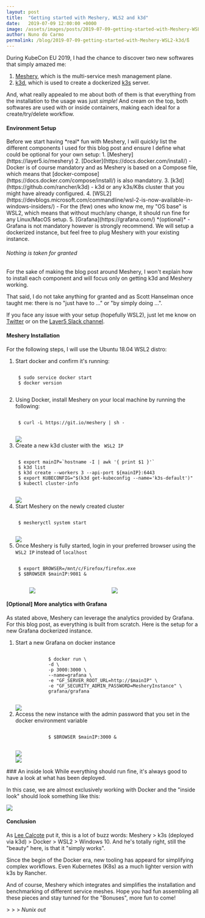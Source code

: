```yaml
---
layout: post
title:  "Getting started with Meshery, WLS2 and k3d"
date:   2019-07-09 12:00:00 +0000
image: /assets/images/posts/2019-07-09-getting-started-with-Meshery-WSL2-k3d//cnab-logo.jpg
author: Nuno do Carmo
permalink: /blog/2019-07-09-getting-started-with-Meshery-WSL2-k3d/ß
---
```

During KubeCon EU 2019, I had the chance to discover two new softwares that simply amazed me:
1. [Meshery](https://layer5.io/meshery), which is the multi-service mesh management plane.
2. [k3d](https://github.com/rancher/k3d), which is used to create a dockerized [k3s](https://k3s.io) server.

And, what really appealed to me about both of them is that everything from the installation to the usage was just *simple!*
And cream on the top, both softwares are used with or inside containers, making each ideal for a create/try/delete workflow.

<h4>Environment Setup</h4>
Before we start having *real* fun with Meshery, I will quickly list the different components I used for this blog post and ensure I define what could be optional for your own setup:
1. [Meshery](https://layer5.io/meshery)
2. [Docker](https://docs.docker.com/install/) 
 - Docker is of course mandatory and as Meshery is based on a Compose file, which means that [docker-compose](https://docs.docker.com/compose/install/) is also mandatory.
3. [k3d](https://github.com/rancher/k3d) 
 - k3d or any k3s/K8s cluster that you might have already configured.
4. [WSL2](https://devblogs.microsoft.com/commandline/wsl-2-is-now-available-in-windows-insiders/)
 - For the (few) ones who know me, my "OS base" is WSL2, which means that without much/any change, it should run fine for any Linux/MacOS setup.
5. [Grafana](https://grafana.com/) *(optional)*
 - Grafana is not mandatory however is strongly recommend. We will setup a dockerized instance, but feel free to plug Meshery with your existing instance.

<h6> Nothing is taken for granted </h6>
For the sake of making the blog post around Meshery, I won't explain how to install each component and will focus only on getting k3d and Meshery working.

That said, I do not take anything for granted and as Scott Hanselman once taught me: there is no "just have to ..." or "by simply doing ...".

If you face any issue with your setup (hopefully WSL2), just let me know on [Twitter](https://twitter.com/nunixtech) or on the [Layer5 Slack channel](http://slack.layer5.io).

<h4>Meshery Installation</h4>
For the following steps, I will use the Ubuntu 18.04 WSL2 distro:

<ol>
<li> Start docker and confirm it's running:
<div class="highlight highlight-source-shell">
    <pre><code  class="white-text">
 $ sudo service docker start
 $ docker version
    </code></pre>
</div>
</li>
<li> Using Docker, install Meshery on your local machine by running the following:
<div class="highlight highlight-source-shell">
    <pre><code  class="white-text">
 $ curl -L https://git.io/meshery | sh -
    </code></pre>
</div>
<div class="thumbnail">
    <a href="/assets/images/posts/2019-07-09-getting-started-with-Meshery-WSL2-k3d/wsl-docker-start.png">
    <img src="/assets/images/posts/2019-07-09-getting-started-with-Meshery-WSL2-k3d/wsl-docker-start.png" class="thumbnail" /></a>
</div>
</li>
<li> Create a new k3d cluster with the <code> WSL2 IP </code>
<div class="highlight highlight-source-shell">
    <pre><code class="white-text">
 $ export mainIP=`hostname -I | awk '{ print $1 }'`
 $ k3d list
 $ k3d create --workers 3 --api-port ${mainIP}:6443
 $ export KUBECONFIG="$(k3d get-kubeconfig --name='k3s-default')"
 $ kubectl cluster-info
    </code></pre>
</div>
<a href="/assets/images/posts/2019-07-09-getting-started-with-Meshery-WSL2-k3d/wsl-k3d-start.png">
    <img src="/assets/images/posts/2019-07-09-getting-started-with-Meshery-WSL2-k3d/wsl-k3d-start.png" class="thumbnail" /></a>
    <br />
</li>
<li> Start Meshery on the newly created cluster
<div class="highlight">
    <pre><code class="white-text">
 $ mesheryctl system start
    </code></pre>
</div>
<a href="/assets/images/posts/2019-07-09-getting-started-with-Meshery-WSL2-k3d/wsl-meshery-start.png">
    <img src="/assets/images/posts/2019-07-09-getting-started-with-Meshery-WSL2-k3d/wsl-meshery-start.png" class="thumbnail" /></a>
</li>
<li> Once Meshery is fully started, login in your preferred browser using the <code>WSL2 IP</code> instead of <code>localhost</code>
<div class="highlight">
    <pre><code class="white-text">
 $ export BROWSER=/mnt/c/Firefox/firefox.exe
 $ $BROWSER $mainIP:9081 &
    </code></pre>
</div>
<div style="display: grid;  grid-template-columns: auto auto;">
<div style="postion:relative; float:left; ">
    <a href="/assets/images/posts/2019-07-09-getting-started-with-Meshery-WSL2-k3d/wsl-meshery-login.png">
        <img src="/assets/images/posts/2019-07-09-getting-started-with-Meshery-WSL2-k3d/wsl-meshery-login.png"  
            style="display: block; margin-left: auto;  margin-right: auto; max-width: 70%;" />
    </a>
</div>
<div style="postion:relative; float:left; ">
    <a href="/assets/images/posts/2019-07-09-getting-started-with-Meshery-WSL2-k3d/wsl-meshery-login-success.png">
        <img src="/assets/images/posts/2019-07-09-getting-started-with-Meshery-WSL2-k3d/wsl-meshery-login-success.png" 
            style="display: block; margin-left: auto;  margin-right: auto;  max-width: 90%;"/>
    </a>
</div>
</div>
</li>
</ol>

#### [Optional] More analytics with Grafana
As stated above, Meshery can leverage the analytics provided by Grafana. For this blog post, as everything is built from scratch. Here is the setup for a new Grafana dockerized instance.

<div>
    <div class="hidediv">
        <div class="innerdiv">
            <ol>
            <li>Start a new Grafana on docker instance
            <div class="highlight highlight-source-shell">
                <pre><code class="white-text">
            $ docker run \
            -d \
            -p 3000:3000 \
            --name=grafana \
            -e "GF_SERVER_ROOT_URL=http://$mainIP" \
            -e "GF_SECURITY_ADMIN_PASSWORD=MesheryInstance" \
            grafana/grafana
                </code></pre>
            </div>
            <a href="/assets/images/posts/2019-07-09-getting-started-with-Meshery-WSL2-k3d/wsl-grafana-start.png">
                <img src="/assets/images/posts/2019-07-09-getting-started-with-Meshery-WSL2-k3d/wsl-grafana-start.png" class="thumbnail">
            </a>
            </li>
            <li>Access the new instance with the admin password that you set in the docker environment variable
            <div class="highlight highlight-source-shell">
                <pre><code class="white-text">
            $ $BROWSER $mainIP:3000 &
                </code></pre>
            </div>
            <a href="/assets/images/posts/2019-07-09-getting-started-with-Meshery-WSL2-k3d/wsl-grafana-login.png">
                <img src="/assets/images/posts/2019-07-09-getting-started-with-Meshery-WSL2-k3d/wsl-grafana-login.png" class="thumbnail" />
            </a>
            <br />
            <a href="/assets/images/posts/2019-07-09-getting-started-with-Meshery-WSL2-k3d/wsl-grafana-login-success.png">
                <img src="/assets/images/posts/2019-07-09-getting-started-with-Meshery-WSL2-k3d/wsl-grafana-login-success.png" class="thumbnail" />
            </a>
            </li>
            </ol>
        </div>
    </div>
</div>
### An inside look
While everything should run fine, it's always good to have a look at what has been deployed.

In this case, we are almost exclusively working with Docker and the "inside look" should look something like this:

<a href="/assets/images/posts/2019-07-09-getting-started-with-Meshery-WSL2-k3d/wsl-meshery-complete.png">
    <img src="/assets/images/posts/2019-07-09-getting-started-with-Meshery-WSL2-k3d/wsl-meshery-complete.png" class="thumbnail" />
</a>

#### Conclusion
As [Lee Calcote](https://twitter.com/lcalcote) put it, this is a lot of buzz words: Meshery > k3s (deployed via k3d) > Docker > WSL2 > Windows 10. And he's totally right, still the "beauty" here, is that it "simply works".

Since the begin of the Docker era, new tooling has appeard for simplifying complex workflows.
Even Kubernetes (K8s) as a much lighter version with k3s by Rancher.

And of course, Meshery which integrates and simplifies the installation and benchmarking of different service meshes. Hope you had fun assembling all these pieces and stay tunned for the "Bonuses", more fun to come!

<span> > > > <i>Nunix out</i></span>